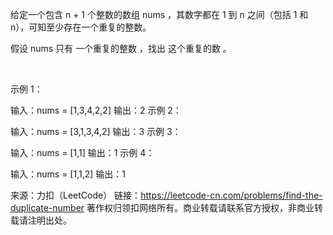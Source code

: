 给定一个包含 n + 1 个整数的数组 nums ，其数字都在 1 到 n 之间（包括 1 和 n），可知至少存在一个重复的整数。

假设 nums 只有 一个重复的整数 ，找出 这个重复的数 。

 

示例 1：

输入：nums = [1,3,4,2,2]
输出：2
示例 2：

输入：nums = [3,1,3,4,2]
输出：3
示例 3：

输入：nums = [1,1]
输出：1
示例 4：

输入：nums = [1,1,2]
输出：1

来源：力扣（LeetCode）
链接：https://leetcode-cn.com/problems/find-the-duplicate-number
著作权归领扣网络所有。商业转载请联系官方授权，非商业转载请注明出处。